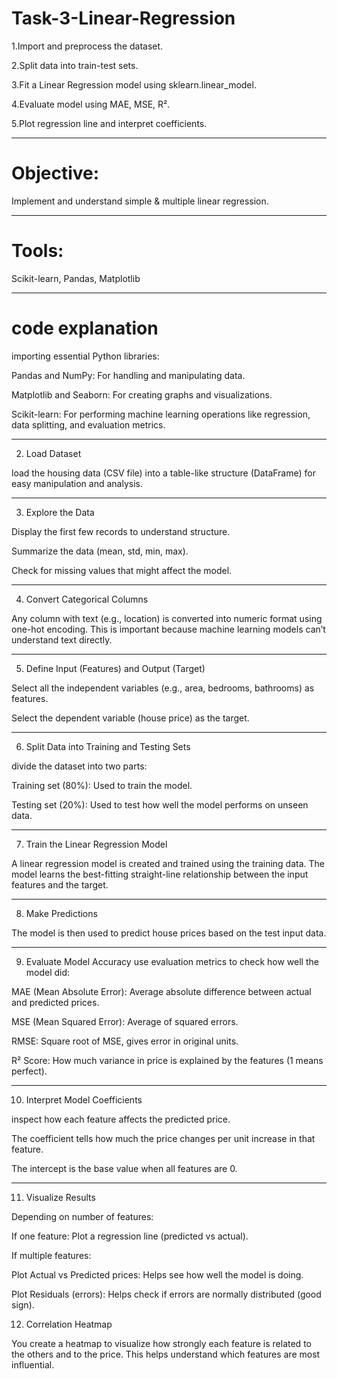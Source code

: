 # Task-3-Linear-Regression
1.Import and preprocess the dataset.

2.Split data into train-test sets.

3.Fit a Linear Regression model using sklearn.linear_model.

4.Evaluate model using MAE, MSE, R².

5.Plot regression line and interpret coefficients.


---
 # Objective: 
Implement and understand simple & multiple linear regression.

---
 # Tools: 
 
Scikit-learn, Pandas, Matplotlib


---
# code explanation 

 importing essential Python libraries:

Pandas and NumPy: For handling and manipulating data.

Matplotlib and Seaborn: For creating graphs and visualizations.

Scikit-learn: For performing machine learning operations like regression, data splitting, and evaluation metrics.



---

2. Load Dataset

load the housing data (CSV file) into a table-like structure (DataFrame) for easy manipulation and analysis.


---

3. Explore the Data


Display the first few records to understand structure.

Summarize the data (mean, std, min, max).

Check for missing values that might affect the model.



---

4. Convert Categorical Columns

Any column with text (e.g., location) is converted into numeric format using one-hot encoding. This is important because machine learning models can’t understand text directly.


---

 5. Define Input (Features) and Output (Target)

Select all the independent variables (e.g., area, bedrooms, bathrooms) as features.

Select the dependent variable (house price) as the target.



---

6. Split Data into Training and Testing Sets

divide the dataset into two parts:

Training set (80%): Used to train the model.

Testing set (20%): Used to test how well the model performs on unseen data.



---

7. Train the Linear Regression Model

A linear regression model is created and trained using the training data. The model learns the best-fitting straight-line relationship between the input features and the target.


---

8. Make Predictions

The model is then used to predict house prices based on the test input data.


---

9. Evaluate Model Accuracy
 use evaluation metrics to check how well the model did:

MAE (Mean Absolute Error): Average absolute difference between actual and predicted prices.

MSE (Mean Squared Error): Average of squared errors.

RMSE: Square root of MSE, gives error in original units.

R² Score: How much variance in price is explained by the features (1 means perfect).



---

10. Interpret Model Coefficients

inspect how each feature affects the predicted price.

The coefficient tells how much the price changes per unit increase in that feature.

The intercept is the base value when all features are 0.



---

11. Visualize Results

Depending on number of features:

If one feature: Plot a regression line (predicted vs actual).

If multiple features:

Plot Actual vs Predicted prices: Helps see how well the model is doing.

Plot Residuals (errors): Helps check if errors are normally distributed (good sign).


12. Correlation Heatmap

You create a heatmap to visualize how strongly each feature is related to the others and to the price. This helps understand which features are most influential.


